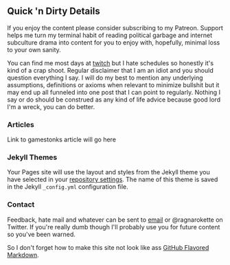 ## Quick 'n Dirty Details

If you enjoy the content please consider subscribing to my Patreon. Support helps me turn my terminal habit of reading political garbage and internet subculture drama into content for you to enjoy with, hopefully, minimal loss to your own sanity.

You can find me most days at [twitch](https://www.twitch.tv/ragnarokette) but I hate schedules so honestly it's kind of a crap shoot. Regular disclaimer that I am an idiot and you should question everything I say. I will do my best to mention any underlying assumptions, definitions or axioms when relevant to minimize bullshit but it may end up all funneled into one post that I can point to regularly. Nothing I say or do should be construed as any kind of life advice because good lord I'm a wreck, you can do better.

### Articles

Link to gamestonks article will go here

### Jekyll Themes

Your Pages site will use the layout and styles from the Jekyll theme you have selected in your [repository settings](https://github.com/ragnarokette/ragnarokette.github.io/settings). The name of this theme is saved in the Jekyll `_config.yml` configuration file.

### Contact

Feedback, hate mail and whatever can be sent to [email](ragnarokette@gmail.com) or @ragnarokette on Twitter. If you're really dumb though I'll probably use you for future content so you've been warned.

So I don't forget how to make this site not look like ass [GitHub Flavored Markdown](https://guides.github.com/features/mastering-markdown/).
